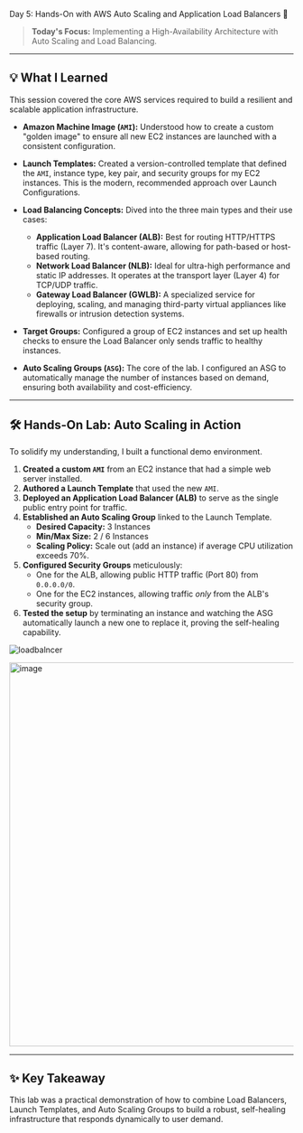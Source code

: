 Day 5: Hands-On with AWS Auto Scaling and Application Load Balancers 🚀

> **Today's Focus:** Implementing a High-Availability Architecture with Auto Scaling and Load Balancing.

---

## 💡 What I Learned

This session covered the core AWS services required to build a resilient and scalable application infrastructure.

-   **Amazon Machine Image (`AMI`):** Understood how to create a custom "golden image" to ensure all new EC2 instances are launched with a consistent configuration.

-   **Launch Templates:** Created a version-controlled template that defined the `AMI`, instance type, key pair, and security groups for my EC2 instances. This is the modern, recommended approach over Launch Configurations.

-   **Load Balancing Concepts:** Dived into the three main types and their use cases:
    -   **Application Load Balancer (ALB):** Best for routing HTTP/HTTPS traffic (Layer 7). It's content-aware, allowing for path-based or host-based routing.
    -   **Network Load Balancer (NLB):** Ideal for ultra-high performance and static IP addresses. It operates at the transport layer (Layer 4) for TCP/UDP traffic.
    -   **Gateway Load Balancer (GWLB):** A specialized service for deploying, scaling, and managing third-party virtual appliances like firewalls or intrusion detection systems.

-   **Target Groups:** Configured a group of EC2 instances and set up health checks to ensure the Load Balancer only sends traffic to healthy instances.

-   **Auto Scaling Groups (`ASG`):** The core of the lab. I configured an ASG to automatically manage the number of instances based on demand, ensuring both availability and cost-efficiency.

---

## 🛠️ Hands-On Lab: Auto Scaling in Action

To solidify my understanding, I built a functional demo environment.

1.  **Created a custom `AMI`** from an EC2 instance that had a simple web server installed.
2.  **Authored a Launch Template** that used the new `AMI`.
3.  **Deployed an Application Load Balancer (ALB)** to serve as the single public entry point for traffic.
4.  **Established an Auto Scaling Group** linked to the Launch Template.
    -   **Desired Capacity:** 3 Instances
    -   **Min/Max Size:** 2 / 6 Instances
    -   **Scaling Policy:** Scale out (add an instance) if average CPU utilization exceeds 70%.
5.  **Configured Security Groups** meticulously:
    -   One for the ALB, allowing public HTTP traffic (Port 80) from `0.0.0.0/0`.
    -   One for the EC2 instances, allowing traffic *only* from the ALB's security group.
6.  **Tested the setup** by terminating an instance and watching the ASG automatically launch a new one to replace it, proving the self-healing capability.

![loadbalncer](https://github.com/user-attachments/assets/73c61142-6f45-4a92-937b-1c449261c630)

<img width="861" height="680" alt="image" src="https://github.com/user-attachments/assets/665086ec-20b3-4ef2-90f6-3188594f1412" />

---

## ✨ Key Takeaway

This lab was a practical demonstration of how to combine Load Balancers, Launch Templates, and Auto Scaling Groups to build a robust, self-healing infrastructure that responds dynamically to user demand.

